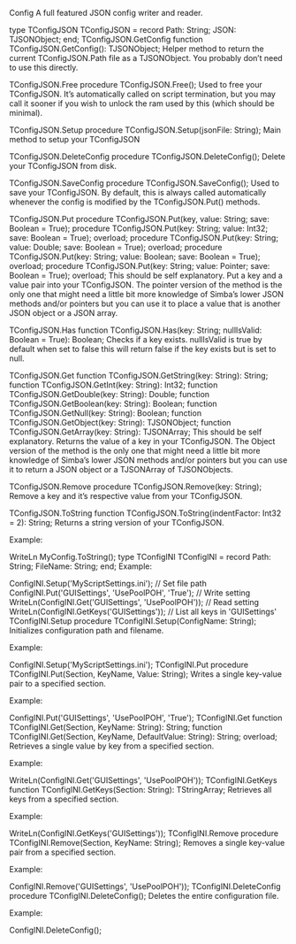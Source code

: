 Config
A full featured JSON config writer and reader.

type TConfigJSON
TConfigJSON = record
  Path: String;
  JSON: TJSONObject;
end;
TConfigJSON.GetConfig
function TConfigJSON.GetConfig(): TJSONObject;
Helper method to return the current TConfigJSON.Path file as a TJSONObject. You probably don’t need to use this directly.

TConfigJSON.Free
procedure TConfigJSON.Free();
Used to free your TConfigJSON. It’s automatically called on script termination, but you may call it sooner if you wish to unlock the ram used by this (which should be minimal).

TConfigJSON.Setup
procedure TConfigJSON.Setup(jsonFile: String);
Main method to setup your TConfigJSON

TConfigJSON.DeleteConfig
procedure TConfigJSON.DeleteConfig();
Delete your TConfigJSON from disk.

TConfigJSON.SaveConfig
procedure TConfigJSON.SaveConfig();
Used to save your TConfigJSON. By default, this is always called automatically whenever the config is modified by the TConfigJSON.Put() methods.

TConfigJSON.Put
procedure TConfigJSON.Put(key, value: String; save: Boolean = True);
procedure TConfigJSON.Put(key: String; value: Int32; save: Boolean = True); overload;
procedure TConfigJSON.Put(key: String; value: Double; save: Boolean = True); overload;
procedure TConfigJSON.Put(key: String; value: Boolean; save: Boolean = True); overload;
procedure TConfigJSON.Put(key: String; value: Pointer; save: Boolean = True); overload;
This should be self explanatory. Put a key and a value pair into your TConfigJSON. The pointer version of the method is the only one that might need a little bit more knowledge of Simba’s lower JSON methods and/or pointers but you can use it to place a value that is another JSON object or a JSON array.

TConfigJSON.Has
function TConfigJSON.Has(key: String; nullIsValid: Boolean = True): Boolean;
Checks if a key exists. nullIsValid is true by default when set to false this will return false if the key exists but is set to null.

TConfigJSON.Get
function TConfigJSON.GetString(key: String): String;
function TConfigJSON.GetInt(key: String): Int32;
function TConfigJSON.GetDouble(key: String): Double;
function TConfigJSON.GetBoolean(key: String): Boolean;
function TConfigJSON.GetNull(key: String): Boolean;
function TConfigJSON.GetObject(key: String): TJSONObject;
function TConfigJSON.GetArray(key: String): TJSONArray;
This should be self explanatory. Returns the value of a key in your TConfigJSON. The Object version of the method is the only one that might need a little bit more knowledge of Simba’s lower JSON methods and/or pointers but you can use it to return a JSON object or a TJSONArray of TJSONObjects.

TConfigJSON.Remove
procedure TConfigJSON.Remove(key: String);
Remove a key and it’s respective value from your TConfigJSON.

TConfigJSON.ToString
function TConfigJSON.ToString(indentFactor: Int32 = 2): String;
Returns a string version of your TConfigJSON.

Example:

WriteLn MyConfig.ToString();
type TConfigINI
TConfigINI = record
  Path: String;
  FileName: String;
end;
Example:

ConfigINI.Setup('MyScriptSettings.ini'); // Set file path
ConfigINI.Put('GUISettings', 'UsePoolPOH', 'True'); // Write setting
WriteLn(ConfigINI.Get('GUISettings', 'UsePoolPOH')); // Read setting
WriteLn(ConfigINI.GetKeys('GUISettings')); // List all keys in 'GUISettings'
TConfigINI.Setup
procedure TConfigINI.Setup(ConfigName: String);
Initializes configuration path and filename.

Example:

ConfigINI.Setup('MyScriptSettings.ini');
TConfigINI.Put
procedure TConfigINI.Put(Section, KeyName, Value: String);
Writes a single key-value pair to a specified section.

Example:

ConfigINI.Put('GUISettings', 'UsePoolPOH', 'True');
TConfigINI.Get
function TConfigINI.Get(Section, KeyName: String): String;
function TConfigINI.Get(Section, KeyName, DefaultValue: String): String; overload;
Retrieves a single value by key from a specified section.

Example:

WriteLn(ConfigINI.Get('GUISettings', 'UsePoolPOH'));
TConfigINI.GetKeys
function TConfigINI.GetKeys(Section: String): TStringArray;
Retrieves all keys from a specified section.

Example:

WriteLn(ConfigINI.GetKeys('GUISettings'));
TConfigINI.Remove
procedure TConfigINI.Remove(Section, KeyName: String);
Removes a single key-value pair from a specified section.

Example:

ConfigINI.Remove('GUISettings', 'UsePoolPOH'));
TConfigINI.DeleteConfig
procedure TConfigINI.DeleteConfig();
Deletes the entire configuration file.

Example:

ConfigINI.DeleteConfig();
